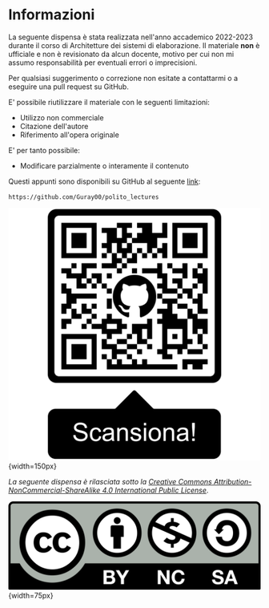 # Informazioni

La seguente dispensa è stata realizzata nell'anno accademico 2022-2023 durante il corso di Architetture dei sistemi di elaborazione. Il materiale **non** è ufficiale e non è revisionato da alcun docente, motivo per cui non mi assumo responsabilità per eventuali errori o imprecisioni.

Per qualsiasi suggerimento o correzione non esitate a contattarmi o a eseguire una pull request su GitHub.

E' possibile riutilizzare il materiale con le seguenti limitazioni:

- Utilizzo non commerciale
- Citazione dell'autore
- Riferimento all'opera originale

E' per tanto possibile:

- Modificare parzialmente o interamente il contenuto

Questi appunti sono disponibili su GitHub al seguente [link](https://github.com/Guray00/polito_lectures):

```text
https://github.com/Guray00/polito_lectures
```

![Repository GitHub](../images/00_qrcode.png){width=150px}

_La seguente dispensa è rilasciata sotto la [Creative Commons Attribution-NonCommercial-ShareAlike 4.0 International Public License](https://creativecommons.org/licenses/by-nc-sa/4.0/legalcode)_.

![](../images/00_license.png){width=75px}
